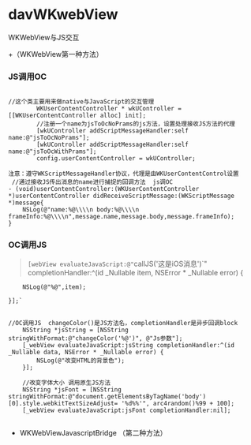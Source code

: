 # davWKwebView
WKWebView与JS交互  
 
+（WKWebView第一种方法）
### JS调用OC

```objc

//这个类主要用来做native与JavaScript的交互管理
        WKUserContentController * wkUController = [[WKUserContentController alloc] init];
        //注册一个name为jsToOcNoPrams的js方法，设置处理接收JS方法的代理
        [wkUController addScriptMessageHandler:self  name:@"jsToOcNoPrams"];
        [wkUController addScriptMessageHandler:self  name:@"jsToOcWithPrams"];
        config.userContentController = wkUController;

注意：遵守WKScriptMessageHandler协议，代理是由WKUserContentControl设置
 //通过接收JS传出消息的name进行捕捉的回调方法  js调OC
- (void)userContentController:(WKUserContentController *)userContentController didReceiveScriptMessage:(WKScriptMessage *)message{
    NSLog(@"name:%@\\\\n body:%@\\\\n frameInfo:%@\\\\n",message.name,message.body,message.frameInfo);
}

```



### OC调用JS

> `[webView evaluateJavaScript:@"`callJS('这是iOS消息')`" completionHandler:^(id _Nullable item, NSError * _Nullable error) {

        NSLog(@"%@",item);

    }];`



```objc

//OC调用JS  changeColor()是JS方法名，completionHandler是异步回调block
    NSString *jsString = [NSString stringWithFormat:@"changeColor('%@')", @"Js参数"];
    [_webView evaluateJavaScript:jsString completionHandler:^(id _Nullable data, NSError * _Nullable error) {
        NSLog(@"改变HTML的背景色");
    }];
    
    //改变字体大小 调用原生JS方法
    NSString *jsFont = [NSString stringWithFormat:@"document.getElementsByTagName('body')[0].style.webkitTextSizeAdjust= '%d%%'", arc4random()%99 + 100];
    [_webView evaluateJavaScript:jsFont completionHandler:nil];


```

+ WKWebViewJavascriptBridge  （第二种方法）
